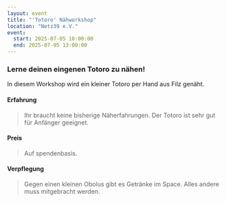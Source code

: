 ```yaml
---
layout: event
title: "'Totoro' Nähworkshop"
location: "Netz39 e.V."
event:
  start: 2025-07-05 10:00:00
  end: 2025-07-05 13:00:00
---
```


### Lerne deinen eingenen Totoro zu nähen!

In diesem Workshop wird ein kleiner Totoro per Hand aus Filz genäht.

#### Erfahrung

> Ihr braucht keine bisherige Näherfahrungen. Der Totoro ist sehr gut für Anfänger geeignet.

#### Preis

> Auf spendenbasis.

#### Verpflegung

> Gegen einen kleinen Obolus gibt es Getränke im Space. Alles andere muss mitgebracht werden.

